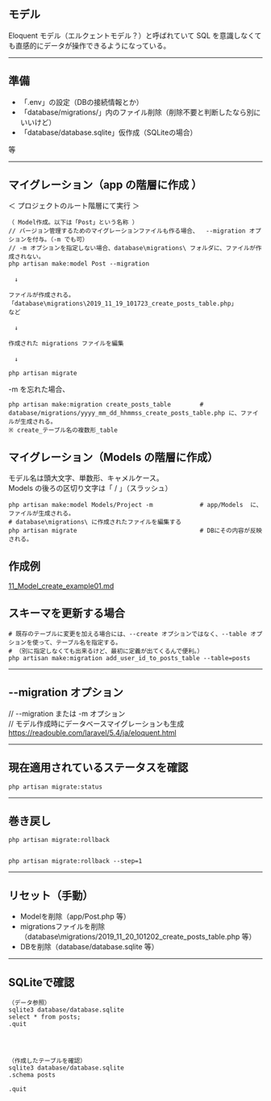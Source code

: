 ## モデル
Eloquent モデル（エルクェントモデル？）と呼ばれていて SQL を意識しなくても直感的にデータが操作できるようになっている。

_________________________________________________________
## 準備
 * 「.env」の設定（DBの接続情報とか）  
 * 「database/migrations/」内のファイル削除（削除不要と判断したなら別にいいけど）  
 * 「database/database.sqlite」仮作成（SQLiteの場合）  

等  


_________________________________________________________
## マイグレーション（app の階層に作成 ）
＜ プロジェクトのルート階層にて実行 ＞  
```
（ Model作成。以下は「Post」という名称 ）
// バージョン管理するためのマイグレーションファイルも作る場合、  --migration オプションを付与。（-m でも可）
// -m オプションを指定しない場合、database\migrations\ フォルダに、ファイルが作成されない。
php artisan make:model Post --migration

　↓

ファイルが作成される。
「database\migrations\2019_11_19_101723_create_posts_table.php」
など

　↓

作成された migrations ファイルを編集

　↓

php artisan migrate
```
-m を忘れた場合、  
```
php artisan make:migration create_posts_table        # database/migrations/yyyy_mm_dd_hhmmss_create_posts_table.php に、ファイルが生成される。
※ create_テーブル名の複数形_table
```


## マイグレーション（Models の階層に作成）
モデル名は頭大文字、単数形、キャメルケース。  
Models の後ろの区切り文字は「 / 」（スラッシュ）  
```
php artisan make:model Models/Project -m             # app/Models  に、ファイルが生成される。
# database\migrations\ に作成されたファイルを編集する
php artisan migrate                                  # DBにその内容が反映される。
```

## 作成例
<a href="11_Model_create_example01.md">11_Model_create_example01.md</a>


## スキーマを更新する場合
```
# 既存のテーブルに変更を加える場合には、--create オプションではなく、--table オプションを使って、テーブル名を指定する。
# （別に指定しなくても出来るけど、最初に定義が出てくるんで便利。）
php artisan make:migration add_user_id_to_posts_table --table=posts
```

_________________________________________________________
## --migration オプション
// --migration または -m オプション  
// モデル作成時にデータベースマイグレーションも生成  
https://readouble.com/laravel/5.4/ja/eloquent.html  


_________________________________________________________
## 現在適用されているステータスを確認
```
php artisan migrate:status
```

_________________________________________________________
## 巻き戻し
```
php artisan migrate:rollback


php artisan migrate:rollback --step=1
```

_________________________________________________________
## リセット（手動）
 * Modelを削除（app/Post.php 等）
 * migrationsファイルを削除（database\migrations/2019_11_20_101202_create_posts_table.php 等）
 * DBを削除（database/database.sqlite 等）


_________________________________________________________
## SQLiteで確認
```
（データ参照）
sqlite3 database/database.sqlite
select * from posts;
.quit




（作成したテーブルを確認）
sqlite3 database/database.sqlite
.schema posts

.quit
```


